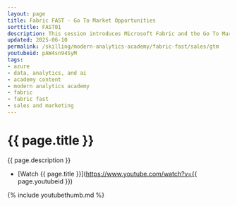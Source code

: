```yaml
---
layout: page
title: Fabric FAST - Go To Market Opportunities
sorttitle: FAST01
description: This session introduces Microsoft Fabric and the Go To Market Opportunities available for Microsoft Partners. 
updated: 2025-06-10
permalink: /skilling/modern-analytics-academy/fabric-fast/sales/gtm
youtubeid: pAW4sn94SyM
tags: 
- azure
- data, analytics, and ai
- academy content
- modern analytics academy
- fabric
- fabric fast
- sales and marketing
---
```


# {{ page.title }}

{{ page.description }}

* [Watch {{ page.title }}](https://www.youtube.com/watch?v={{ page.youtubeid }})

{% include youtubethumb.md %}
